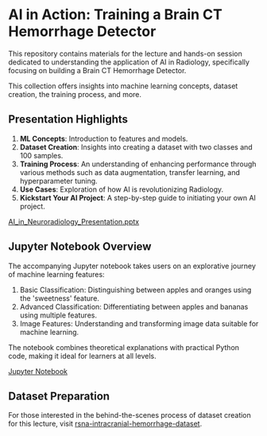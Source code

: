 # AI in Action: Training a Brain CT Hemorrhage Detector

This repository contains materials for the lecture and hands-on session dedicated to understanding the application of AI in Radiology, specifically focusing on building a Brain CT Hemorrhage Detector. 

This collection offers insights into machine learning concepts, dataset creation, the training process, and more.

## Presentation Highlights
1. **ML Concepts**: Introduction to features and models.
2. **Dataset Creation**: Insights into creating a dataset with two classes and 100 samples.
3. **Training Process**: An understanding of enhancing performance through various methods such as data augmentation, transfer learning, and hyperparameter tuning.
4. **Use Cases**: Exploration of how AI is revolutionizing Radiology.
5. **Kickstart Your AI Project**: A step-by-step guide to initiating your own AI project.

[AI_in_Neuroradiology_Presentation.pptx](https://github.com/paulokuriki/utsw-brain-hemorrhage-lecture/raw/main/AI_in_Neuroradiology_Presentation.pptx)

## Jupyter Notebook Overview
The accompanying Jupyter notebook takes users on an explorative journey of machine learning features:
1. Basic Classification: Distinguishing between apples and oranges using the 'sweetness' feature.
2. Advanced Classification: Differentiating between apples and bananas using multiple features.
3. Image Features: Understanding and transforming image data suitable for machine learning.

The notebook combines theoretical explanations with practical Python code, making it ideal for learners at all levels.

[Jupyter Notebook](https://github.com/paulokuriki/utsw-brain-hemorrhage-lecture/blob/main/input_and_models.ipynb)

## Dataset Preparation
For those interested in the behind-the-scenes process of dataset creation for this lecture, visit [rsna-intracranial-hemorrhage-dataset](https://github.com/paulokuriki/rsna-intracranial-hemorrhage-dataset).
